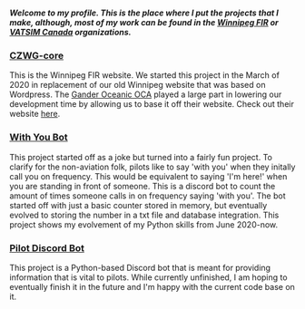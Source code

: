 ##### Welcome to my profile. This is the place where I put the projects that I make, although, most of my work can be found in the [Winnipeg FIR](https://github.com/winnipegfir) or [VATSIM Canada](https://github.com/vatsimcanada) organizations.

### [CZWG-core](https://github.com/winnipegfir/CZWG-core)
This is the Winnipeg FIR website. We started this project in the March of 2020 in replacement of our old Winnipeg website that was based on Wordpress. The [Gander Oceanic OCA](https://github.com/gander-oceanic-fir-vatsim) played a large part in lowering our development time by allowing us to base it off their website. Check out their website [here](https://ganderoceanic.com).

### [With You Bot](https://github.com/winnipegfir/with-you-bot)
This project started off as a joke but turned into a fairly fun project. To clarify for the non-aviation folk, pilots like to say 'with you' when they initally call you on frequency. This would be equivalent to saying 'I'm here!' when you are standing in front of someone. This is a discord bot to count the amount of times someone calls in on frequency saying 'with you'. The bot started off with just a basic counter stored in memory, but eventually evolved to storing the number in a txt file and database integration. This project shows my evolvement of my Python skills from June 2020-now.

### [Pilot Discord Bot](https://github.com/kolbyd/Pilot-Discord-Bot)
This project is a Python-based Discord bot that is meant for providing information that is vital to pilots. While currently unfinished, I am hoping to eventually finish it in the future and I'm happy with the current code base on it.
